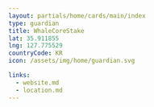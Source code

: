 ```yaml
---
layout: partials/home/cards/main/index
type: guardian
title: WhaleCoreStake
lat: 35.911855
lng: 127.775529
countryCode: KR
icon: /assets/img/home/guardian.svg

links:
  - website.md
  - location.md
---
```

